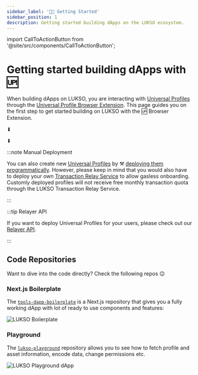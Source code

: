 ```yaml
---
sidebar_label: '👋🏻 Getting Started'
sidebar_position: 1
description: Getting started building dApps on the LUKSO ecosystem.
---
```


import CallToActionButton from '@site/src/components/CallToActionButton';

# Getting started building dApps with 🆙

When building dApps on LUKSO, you are interacting with [Universal Profiles](../../standards/universal-profile/introduction.md) through the [Universal Profile Browser Extension](https://chromewebstore.google.com/detail/universal-profiles/abpickdkkbnbcoepogfhkhennhfhehfn). This page guides you on the first step to get started building on LUKSO with the 🆙 Browser Extension.

<div style={{ display: 'flex', justifyContent: 'center', marginTop: '2em' }}>
  <CallToActionButton
    color="white"
    target="_blank"
    link="/install-up-browser-extension"
    text="1 - Installing the Universal Profile Browser Extension 🧩"
  />
</div>

<div
  style={{
    display: 'flex',
    justifyContent: 'center',
    fontSize: '3em',
  }}
>
  <p style={{ marginBottom: 0 }}>⬇</p>
</div>

<div
  style={{
    display: 'flex',
    justifyContent: 'center',
  }}
>
  <CallToActionButton
    color="white"
    target="_blank"
    link="https://my.universalprofile.cloud"
    text="2 - Create your Universal Profile 🆙"
  />
</div>

<div
  style={{
    display: 'flex',
    justifyContent: 'center',
    fontSize: '3em',
  }}
>
  <p style={{ marginBottom: 0 }}>⬇</p>
</div>

<div style={{ display: 'flex', justifyContent: 'center' }}>
  <CallToActionButton
    color="white"
    link="/learn/universal-profile/connect-profile"
    text="3 - Get started building! 🫡"
  />
</div>

:::note Manual Deployment

You can also create new [Universal Profiles](../../standards/universal-profile/introduction.md) by ⚒️ [deploying them programmatically](../expert-guides/deploy-up-with-lsp23.md). However, please keep in mind that you would also have to deploy your own [Transaction Relay Service](../../standards/relayer-api.md) to allow gasless onboarding. Customly deployed profiles will not receive free monthly transaction quota through the LUKSO Transaction Relay Service.

:::

:::tip Relayer API

If you want to deploy Universal Profiles for your users, please check out our [Relayer API](../../tools/relayer-developer.md).

:::

## Code Repositories

Want to dive into the code directly? Check the following repos 😉

### Next.js Boilerplate

The [`tools-dapp-boilerplate`](https://github.com/lukso-network/tools-dapp-boilerplate) is a Next.js repository that gives you a fully working dApp with lot of ready to use components and features:

<div style={{textAlign: 'center'}}>

<img
  src="https://github.com/lukso-network/tools-dapp-boilerplate/raw/main/img/front_page.png"
  alt="LUKSO Boilerplate"
/>

</div>

### Playground

The [`lukso-playground`](https://github.com/lukso-network/lukso-playground) repository allows you to see how to fetch profile and asset information, encode data, change permissions etc.

<div style={{textAlign: 'center'}}>

<img src="/img/guides/playground_dapp.png" alt="LUKSO Playground dApp" />

</div>
